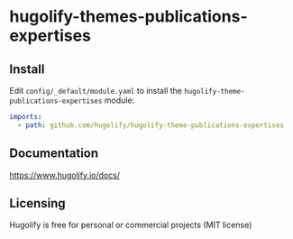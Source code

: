 # hugolify-themes-publications-expertises

## Install

Edit `config/_default/module.yaml` to install the `hugolify-theme-publications-expertises` module:

```yml
imports:
  - path: github.com/hugolify/hugolify-theme-publications-expertises
```

## Documentation

https://www.hugolify.io/docs/

## Licensing

Hugolify is free for personal or commercial projects (MIT license)
